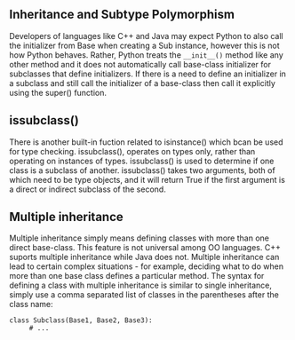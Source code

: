 ## Inheritance and Subtype Polymorphism 

Developers of languages like C++ and Java may expect Python to also call the initializer from Base when creating a Sub instance, however this is not how Python behaves. Rather, Python treats the `__init__()` method like any other method and it does not automatically call base-class initializer for subclasses that define initializers. If there is a need to define an initializer in a subclass and still call the initializer of a base-class then call it explicitly using the super() function.


## issubclass()

There is another built-in fuction related to isinstance() which bcan be used for type checking.  issubclass(), operates on types only, rather than operating on instances of types.  issubclass() is used to determine if one class is a subclass of another.  issubclass() takes two arguments, both of which need to be type objects, and it will return True if the first argument is a direct or indirect subclass of the second.

## Multiple inheritance

Multiple inheritance simply means defining classes with more than one direct base-class.  This feature is not universal among OO languages.  C++ suports multiple inheritance while Java does not.  Multiple inheritance can lead to certain complex situations - for example, deciding what to do when more than one base class defines a particular method.  The syntax for defining a class with multiple inheritance is similar to single inheritance, simply use a comma separated list of classes in the parentheses after the class name:

```
class Subclass(Base1, Base2, Base3):
     # ...
